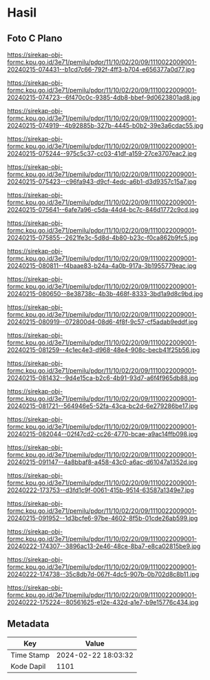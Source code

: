 # Hasil

## Foto C Plano

https://sirekap-obj-formc.kpu.go.id/3e71/pemilu/pdpr/11/10/02/20/09/1110022009001-20240215-074431--b1cd7c66-792f-4ff3-b704-e656377a0d77.jpg

https://sirekap-obj-formc.kpu.go.id/3e71/pemilu/pdpr/11/10/02/20/09/1110022009001-20240215-074723--6f470c0c-9385-4db8-bbef-9d0623801ad8.jpg

https://sirekap-obj-formc.kpu.go.id/3e71/pemilu/pdpr/11/10/02/20/09/1110022009001-20240215-074919--4b92885b-327b-4445-b0b2-39e3a6cdac55.jpg

https://sirekap-obj-formc.kpu.go.id/3e71/pemilu/pdpr/11/10/02/20/09/1110022009001-20240215-075244--975c5c37-cc03-41df-a159-27ce3707eac2.jpg

https://sirekap-obj-formc.kpu.go.id/3e71/pemilu/pdpr/11/10/02/20/09/1110022009001-20240215-075423--c96fa943-d9cf-4edc-a6b1-d3d9357c15a7.jpg

https://sirekap-obj-formc.kpu.go.id/3e71/pemilu/pdpr/11/10/02/20/09/1110022009001-20240215-075641--6afe7a96-c5da-44d4-bc7c-846d1772c9cd.jpg

https://sirekap-obj-formc.kpu.go.id/3e71/pemilu/pdpr/11/10/02/20/09/1110022009001-20240215-075855--2621fe3c-5d8d-4b80-b23c-f0ca862b9fc5.jpg

https://sirekap-obj-formc.kpu.go.id/3e71/pemilu/pdpr/11/10/02/20/09/1110022009001-20240215-080811--f4baae83-b24a-4a0b-917a-3b1955779eac.jpg

https://sirekap-obj-formc.kpu.go.id/3e71/pemilu/pdpr/11/10/02/20/09/1110022009001-20240215-080650--8e38738c-4b3b-468f-8333-3bd1a9d8c9bd.jpg

https://sirekap-obj-formc.kpu.go.id/3e71/pemilu/pdpr/11/10/02/20/09/1110022009001-20240215-080919--072800d4-08d6-4f8f-9c57-cf5adab9eddf.jpg

https://sirekap-obj-formc.kpu.go.id/3e71/pemilu/pdpr/11/10/02/20/09/1110022009001-20240215-081259--4c1ec4e3-d968-48e4-908c-becb41f25b56.jpg

https://sirekap-obj-formc.kpu.go.id/3e71/pemilu/pdpr/11/10/02/20/09/1110022009001-20240215-081432--9d4e15ca-b2c6-4b91-93d7-a6f4f965db88.jpg

https://sirekap-obj-formc.kpu.go.id/3e71/pemilu/pdpr/11/10/02/20/09/1110022009001-20240215-081721--564946e5-52fa-43ca-bc2d-6e279286be17.jpg

https://sirekap-obj-formc.kpu.go.id/3e71/pemilu/pdpr/11/10/02/20/09/1110022009001-20240215-082044--02f47cd2-cc26-4770-bcae-a9ac14ffb098.jpg

https://sirekap-obj-formc.kpu.go.id/3e71/pemilu/pdpr/11/10/02/20/09/1110022009001-20240215-091147--4a8bbaf8-a458-43c0-a6ac-d61047a1352d.jpg

https://sirekap-obj-formc.kpu.go.id/3e71/pemilu/pdpr/11/10/02/20/09/1110022009001-20240222-173753--d3fd1c9f-0061-415b-9514-63587a1349e7.jpg

https://sirekap-obj-formc.kpu.go.id/3e71/pemilu/pdpr/11/10/02/20/09/1110022009001-20240215-091952--1d3bcfe6-97be-4602-8f5b-01cde26ab599.jpg

https://sirekap-obj-formc.kpu.go.id/3e71/pemilu/pdpr/11/10/02/20/09/1110022009001-20240222-174307--3896ac13-2e46-48ce-8ba7-e8ca02815be9.jpg

https://sirekap-obj-formc.kpu.go.id/3e71/pemilu/pdpr/11/10/02/20/09/1110022009001-20240222-174738--35c8db7d-067f-4dc5-907b-0b702d8c8b11.jpg

https://sirekap-obj-formc.kpu.go.id/3e71/pemilu/pdpr/11/10/02/20/09/1110022009001-20240222-175224--80561625-e12e-432d-a1e7-b9e15776c434.jpg


## Metadata

| Key        | Value               |
| ---------- | ------------------- |
| Time Stamp | 2024-02-22 18:03:32 |
| Kode Dapil | 1101                |



